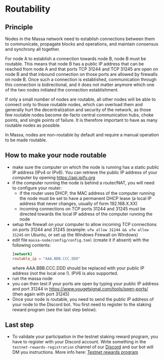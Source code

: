 # Routability

## Principle

Nodes in the Massa network need to establish connections between them to
communicate, propagate blocks and operations, and maintain consensus and
synchrony all together.

For node A to establish a connection towards node B, node B must be
routable. This means that node B has a public IP address that can be
reached from node A and that ports TCP 31244 and TCP 31245 are open on
node B and that inbound connection on those ports are allowed by
firewalls on node B. Once such a connection is established,
communication through this connection is bidirectional, and it does not
matter anymore which one of the two nodes initiated the connection
establishment.

If only a small number of nodes are routable, all other nodes will be
able to connect only to those routable nodes, which can overload them
and generally hurt the decentralization and security of the network, as
those few routable nodes become de-facto central communication hubs,
choke points, and single points of failure. It is therefore important to
have as many routable nodes as possible.

In Massa, nodes are non-routable by default and require a manual
operation to be made routable.

## How to make your node routable

-   make sure the computer on which the node is running has a static
    public IP address (IPv4 or IPv6). You can retrieve the public IP
    address of your computer by opening <https://api.ipify.org>
-   if the computer running the node is behind a router/NAT, you will
    need to configure your router:
    -   if the router uses DHCP, the MAC address of the computer running the
        node must be set to have a permanent DHCP lease (a local IP address
        that never changes, usually of form 192.168.X.XX)
    -   incoming connections on TCP ports 31244 and 31245 must be directed
        towards the local IP address of the computer running the node
-   setup the firewall on your computer to allow incoming TCP
    connections on ports 31244 and 31245 (example:
    `ufw allow 31244 && ufw allow 31245` on Ubuntu, or set up the
    Windows Firewall on Windows)
-   edit file `massa-node/config/config.toml` (create it if absent) with the following
    contents:
    ```toml
    [network]
    routable_ip = "AAA.BBB.CCC.DDD"
    ```
    where AAA.BBB.CCC.DDD should be replaced with your public IP address (not
    the local one !). IPV6 is also supported.
-   run the massa node
-   you can then test if your ports are open by typing your public IP
    address and port 31244 in
    <https://www.yougetsignal.com/tools/open-ports/> (then again with
    port 31245)
-   Once your node is routable, you need to send the public IP address of your node to the Discord bot.
    You first need to register to the staking reward program (see the last step below).

## Last step

-   To validate your participation in the testnet staking reward program,
    you have to register with your Discord account. Write something in the
    `testnet-rewards-registration` channel of our
    [Discord](https://discord.com/invite/massa) and our bot will DM you
    instructions. More info here: [Testnet rewards program](testnet_rules.md)
